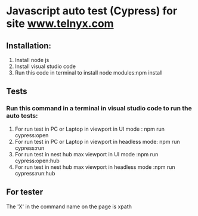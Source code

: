 # Javascript auto test (Cypress) for site www.telnyx.com
## Installation:
1. Install node js
2. Install visual studio code
3. Run this code in terminal to install node modules:npm install 
## Tests
### Run this command in a terminal in visual studio code to run the auto tests:

1. For run test in PC or Laptop in viewport in UI mode : npm run cypress:open
2. For run test in PC or Laptop in viewport in headless mode: npm run cypress:run 
3. For run test in nest hub max viewport in UI mode :npm run cypress:open:hub
4. For run test in nest hub max viewport in headless mode :npm run cypress:run:hub

## For tester
The 'X' in the command name on the page is xpath
